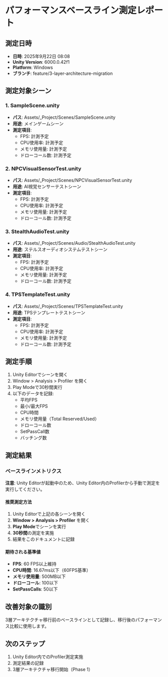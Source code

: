 ﻿# パフォーマンスベースライン測定レポート

## 測定日時
- **日時**: 2025年9月22日 08:08
- **Unity Version**: 6000.0.42f1
- **Platform**: Windows
- **ブランチ**: feature/3-layer-architecture-migration

## 測定対象シーン

### 1. SampleScene.unity
- **パス**: Assets/_Project/Scenes/SampleScene.unity
- **用途**: メインゲームシーン
- **測定項目**:
  - FPS: 計測予定
  - CPU使用率: 計測予定
  - メモリ使用量: 計測予定
  - ドローコール数: 計測予定

### 2. NPCVisualSensorTest.unity
- **パス**: Assets/_Project/Scenes/NPCVisualSensorTest.unity
- **用途**: AI視覚センサーテストシーン
- **測定項目**:
  - FPS: 計測予定
  - CPU使用率: 計測予定
  - メモリ使用量: 計測予定
  - ドローコール数: 計測予定

### 3. StealthAudioTest.unity
- **パス**: Assets/_Project/Scenes/Audio/StealthAudioTest.unity
- **用途**: ステルスオーディオシステムテストシーン
- **測定項目**:
  - FPS: 計測予定
  - CPU使用率: 計測予定
  - メモリ使用量: 計測予定
  - ドローコール数: 計測予定

### 4. TPSTemplateTest.unity
- **パス**: Assets/_Project/Scenes/TPSTemplateTest.unity
- **用途**: TPSテンプレートテストシーン
- **測定項目**:
  - FPS: 計測予定
  - CPU使用率: 計測予定
  - メモリ使用量: 計測予定
  - ドローコール数: 計測予定

## 測定手順
1. Unity Editorでシーンを開く
2. Window > Analysis > Profiler を開く
3. Play Modeで30秒間実行
4. 以下のデータを記録:
   - 平均FPS
   - 最小/最大FPS
   - CPU時間
   - メモリ使用量（Total Reserved/Used）
   - ドローコール数
   - SetPassCall数
   - バッチング数

## 測定結果

### ベースラインメトリクス
**注意**: Unity Editorが起動中のため、Unity Editor内のProfilerから手動で測定を実行してください。

#### 推奨測定方法
1. Unity Editorで上記の各シーンを開く
2. **Window > Analysis > Profiler** を開く
3. **Play Mode**でシーンを実行
4. **30秒間**の測定を実施
5. 結果をこのドキュメントに記録

#### 期待される基準値
- **FPS**: 60 FPS以上維持
- **CPU時間**: 16.67ms以下（60FPS基準）
- **メモリ使用量**: 500MB以下
- **ドローコール**: 100以下
- **SetPassCalls**: 50以下

## 改善対象の識別
3層アーキテクチャ移行前のベースラインとして記録し、移行後のパフォーマンス比較に使用します。

## 次のステップ
1. Unity Editor内でのProfiler測定実施
2. 測定結果の記録
3. 3層アーキテクチャ移行開始（Phase 1）
